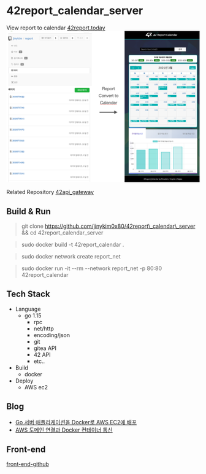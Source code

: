 # 42report\_calendar\_server
View report to calendar [42report.today](http://42report.today)
![demo.png](./img/demo.png)

Related Repository [42api\_gateway](https://github.com/jinykim0x80/42api_gateway)
## Build & Run
> git clone https://github.com/jinykim0x80/42report\_calendar\_server && cd 42report\_calendar\_server

> sudo docker build -t 42report\_calendar .

> sudo docker network create report\_net 

> sudo docker run -it --rm --network report\_net -p 80:80 42report\_calendar

## Tech Stack
+ Language 
	+ go 1.15
		+ rpc
		+ net/http
		+ encoding/json
		+ git
		+ gitea API 
		+ 42 API
		+ etc..
+ Build
	+ docker
+ Deploy
	+ AWS ec2

## Blog
+ [Go 서버 애플리케이션을 Docker로 AWS EC2에 배포](https://cafemocamoca.tistory.com/309)
+ [AWS 도메인 연결과 Docker 컨테이너 통신](https://cafemocamoca.tistory.com/310?category=1161650)

## Front-end
[front-end-github](https://github.com/Mins97/42-Report-Calendar)
